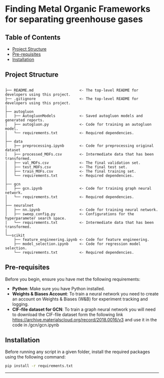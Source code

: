 # Finding Metal Organic Frameworks for separating greenhouse gases

## Table of Contents

- [Project Structure](#project-structure)
- [Pre-requisites](#pre-requisites)
- [Installation](#pre-requisites)
## Project Structure

```

├── README.md                     <- The top-level README for developers using this project.
├── .gitignore                    <- The top-level README for developers using this project.
│
├── autogluon
│   ├── AutogluonModels           <- Saved autogluon models and generated reports.
│   ├── autogluon.py              <- Code for training an autogluon model.
│   └── requirements.txt          <- Required dependencies.
│
├── data
│   ├── preprocessing.ipynb       <- Code for preprocessing original dataset
│   ├── processed_MOFs.csv        <- Intermediate data that has been transformed.
│   ├── val_MOFs.csv              <- The final validation set.
│   ├── test_MOFs.csv             <- The final test set.
│   ├── train_MOFs.csv            <- The final training set.
│   └── requirements.txt          <- Required dependencies.
│
├── gcn
│   ├── gcn.ipynb                 <- Code for training graph neural network.
│   └── requirements.txt          <- Required dependencies.
│
├── neuralnet
│   ├── nn.ipynb                  <- Code for training neural network.
│   ├── sweep_config.py           <- Configurations for the hyperparameter search space.
│   └── requirements.txt          <- Intermediate data that has been transformed.
│
└──scikit
    ├── feature_engineering.ipynb <- Code for feature engineering.
    ├── model_selection.ipynb     <- Code for regression model selection.
    └── requirements.txt          <- Required dependencies.
```

## Pre-requisites

Before you begin, ensure you have met the following requirements:

- **Python**: Make sure you have Python installed.
- **Weights & Biases Account**: To train a neural network you need to create an account on Weights & Biases (W&B) for experiment tracking and logging.
- **CIF-file dataset for GCN**: To train a graph neural network you will need to download the CIF-file dataset form the following link https://archive.materialscloud.org/record/2018.0016/v3 and use it in the code in /gcn/gcn.ipynb

## Installation

Before running any script in a given folder, install the required packages using the following command:

```sh
pip install -r requirements.txt
```
--------


